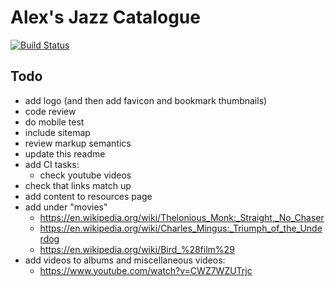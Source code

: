 # Alex's Jazz Catalogue

[![Build Status](https://travis-ci.org/gondek/jazz-catalogue.svg?branch=master)](https://travis-ci.org/gondek/jazz-catalogue)

## Todo
- add logo (and then add favicon and bookmark thumbnails)
- code review
- do mobile test
- include sitemap
- review markup semantics
- update this readme
- add CI tasks:
  - check youtube videos
- check that links match up
- add content to resources page
- add under "movies"
  - https://en.wikipedia.org/wiki/Thelonious_Monk:_Straight,_No_Chaser
  - https://en.wikipedia.org/wiki/Charles_Mingus:_Triumph_of_the_Underdog
  - https://en.wikipedia.org/wiki/Bird_%28film%29
- add videos to albums and miscellaneous videos:
  - https://www.youtube.com/watch?v=CWZ7WZUTrjc
